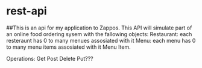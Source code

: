 # rest-api
##This is an api for my application to Zappos. This API will simulate part of an online food ordering sysem with the fallowing objects: 
 Restaurant: each resteraunt has 0 to many menues assosiated with it
 Menu: each menu has 0 to many menu items assosiated with it
 Menu Item. 


 Operations:
 Get
 Post
 Delete
 Put???
